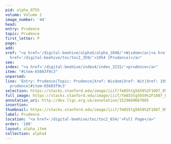 ```yaml
---
pid: alpha_0755
volume: Volume 2
image_number: '44'
head: 
entry: Prudence
topic: Prudence
first_letter: P
page: 
add: 
xref: "<a href='/digital-beehive/alpha5/alpha_1040/'>Wisdom</a>|<a href='/digital-beehive/alpha5/num_0357/'>Wit</a>|<a
  href='/digital-beehive/toc/toc2_359/'>1954 [Prudence]</a>"
see: 
index: "<a href='/digital-beehive/index4/index_3215/'>prudence</a>"
item: "#item-65603f9c3"
unparsed: 
line: 'Entry: Prudence|Topic: Prudence|Xref: Wisdom|Xref: Wit|Xref: 1954 [Prudence]|Index:
  prudence|#item-65603f9c3'
selection: https://stacks.stanford.edu/image/iiif/fm855tg5659%2F1607_0511/790,3448,2996,489/full/0/default.jpg
full_image: https://stacks.stanford.edu/image/iiif/fm855tg5659%2F1607_0511/full/full/0/default.jpg
annotation_uri: http://dev.llgc.org.uk/annotation/1529669667865
insertion: 
thumbnail: https://stacks.stanford.edu/image/iiif/fm855tg5659%2F1607_0511/790,3448,600,180/250,/0/default.jpg
label: Prudence
location: "<a href='/digital-beehive/toc/toc2_034/'>Full Page</a>"
order: '108'
layout: alpha_item
collection: alpha4
---
```

